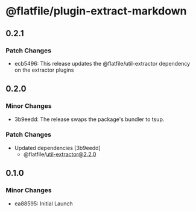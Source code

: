 # @flatfile/plugin-extract-markdown

## 0.2.1

### Patch Changes

- ecb5496: This release updates the @flatfile/util-extractor dependency on the extractor plugins

## 0.2.0

### Minor Changes

- 3b9eedd: The release swaps the package's bundler to tsup.

### Patch Changes

- Updated dependencies [3b9eedd]
  - @flatfile/util-extractor@2.2.0

## 0.1.0

### Minor Changes

- ea88595: Initial Launch
